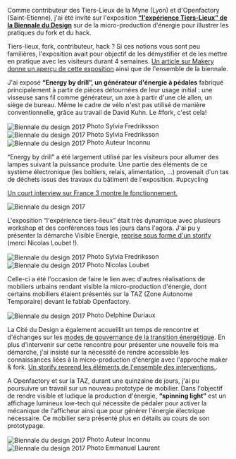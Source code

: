 Comme contributeur des Tiers-Lieux de la Myne (Lyon) et d'Openfactory (Saint-Etienne), j'ai été invité sur l'exposition **[“l'expérience Tiers-Lieux” de la Biennale du Design](https://www.biennale-design.com/saint-etienne/2017/fr/programme/?ev=l-experience-tiers-lieux-14)** sur de la micro-production d'énergie pour illustrer les pratiques du fork et du hack.

Tiers-lieux, fork, contributeur, hack ? Si ces notions vous sont peu familières, l'exposition avait pour objectif de les démystifier et de les mettre en pratique avec les visiteurs durant 4 semaines. [Un article sur Makery donne un aperçu de cette exposition](http://www.makery.info/2017/03/21/a-la-biennale-de-saint-etienne-le-travail-nest-plus-ce-quil-etait/) ainsi que de l'ensemble de la biennale.

J'ai exposé **“Energy by drill”, un générateur d'énergie à pédales** fabriqué principalement à partir de pièces détournées de leur usage initial : une visseuse sans fil comme générateur, un axe à partir d'une clé allen, un siège de bureau. Même le cadre de vélo n'est pas utilisé de manière conventionnelle, grâce au travail de David Kuhn. Le #fork, c'est cela!

<img src="biennale_velogenerateur1.jpg" high="500" align="center" title="Biennale du design 2017">
Photo Sylvia Fredriksson
<br>

<img src="biennale_fork.jpg" high="500" align="center" title="Biennale du design 2017">
Photo Sylvia Fredriksson<br>

<img src="biennale_velogenerateur2.jpg" high="500" align="center" title="Biennale du design 2017">
Photo Auteur Inconnu<br>

“Energy by drill” a été largement utilisé par les visiteurs pour allumer des lampes suivant la puissance produite. Une partie des éléments de ce système électronique (les boîtiers, relais, alimentation, …) provenait d'un tas de déchets issus des travaux du bâtiment de l'exposition. #upcycling

[Un court interview sur France 3 montre le fonctionnement.](https://vimeo.com/214573142)

<img src="biennale_france3.jpg" high="500" align="center" title="Biennale du design 2017">
<br>

L'exposition “l'expérience tiers-lieux” était très dynamique avec plusieurs workshop et des conférences tous les jours dans l'agora. J'ai pu y présenter la démarche Visible Energie, [reprise sous forme d'un storify](https://wakelet.com/wake/9c36ec43-d04c-488a-af9e-170de862af5e) (merci Nicolas Loubet !).

<img src="biennale_annonce_conference.jpg" high="500" align="center" title="Biennale du design 2017">
Photo Sylvia Fredriksson
<br>

<img src="biennale_conference.jpg" high="500" align="center" title="Biennale du design 2017">
Photo Nicolas Loubet
<br>

Celle-ci a été l'occasion de faire le lien avec d'autres réalisations de mobiliers urbains rendant visible la micro-production d'énergie, dont certains mobiliers étaient présentés sur la TAZ (Zone Autonome Temporaire) devant le fablab Openfactory.

<img src="biennale_velo_generateur_starwar.jpg" high="500" align="center" title="Biennale du design 2017">
Photo Delphine Duriaux
<br>

La Cité du Design a également accueillit un temps de rencontre et d'échanges sur les [modes de gouvernance de la transition énergétique](http://www.mediaterre.org/actu,20170410090708,2.html). En plus d'intervenir sur cette rencontre pour présenter une nouvelle fois ma démarche, j'ai insisté sur la nécessité de rendre accessible les connaissances liées à la micro-production d'énergie avec l'approche maker & fork. [Un storify reprend les éléments de l'ensemble des interventions.](https://wakelet.com/wake/9c36ec43-d04c-488a-af9e-170de862af5e).

A Openfactory et sur la TAZ, durant une quinzaine de jours, j'ai pu poursuivre un travail sur un nouveau prototype de mobilier. Dans l'objectif de rendre visible et ludique la production d'énergie, **“spinning light”** est un affichage lumineux low-tech qui nécessite de pédaler pour activer la mécanique de l'afficheur ainsi que pour générer l'énergie électrique nécessaire. Ce mobilier sera présenté plus en détails au cours de son prototypage.

<img src="biennale_spinning_light1.jpg" high="500" align="center" title="Biennale du design 2017">
Photo Auteur Inconnu
<br>

<img src="biennale_spinning_light2.jpg" high="500" align="center" title="Biennale du design 2017">
Photo Emmanuel Laurent
